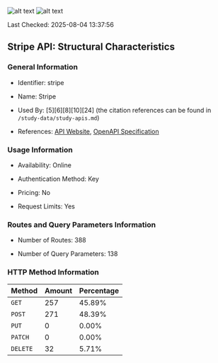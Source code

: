 ![alt text](https://img.shields.io/badge/OpenAPI_Specification-Valid-brightgreen.svg) ![alt text](https://img.shields.io/badge/Server_URL-Valid-brightgreen.svg) 

Last Checked: 2025-08-04 13:37:56

## Stripe API: Structural Characteristics

### General Information

- Identifier: stripe

- Name: Stripe

- Used By: [5][6][8][10][24] (the citation references can be found in `/study-data/study-apis.md`)

- References: [API Website](https://docs.stripe.com/api), [OpenAPI Specification](https://github.com/stripe/openapi)

### Usage Information

- Availability: Online

- Authentication Method: Key

- Pricing: No

- Request Limits: Yes

### Routes and Query Parameters Information

- Number of Routes: 388

- Number of Query Parameters: 138

### HTTP Method Information

| Method | Amount | Percentage |
|--------|--------|------------|
| `GET` | 257 | 45.89% |
| `POST` | 271 | 48.39% |
| `PUT` | 0 | 0.00% |
| `PATCH` | 0 | 0.00% |
| `DELETE` | 32 | 5.71% |
